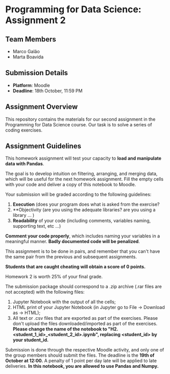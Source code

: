 # Programming for Data Science: Assignment 2

## Team Members
- Marco Galão
- Marta Boavida

## Submission Details
- **Platform**: Moodle
- **Deadline**: 18th October, 11:59 PM

## Assignment Overview
This repository contains the materials for our second assignment in the Programming for Data Science course. Our task is to solve a series of coding exercises.

## Assignment Guidelines
This homework assignment will test your capacity to **load and manipulate data with Pandas**.

The goal is to develop intuition on filtering, arranging, and merging data, which will be useful for the next homework assignment.
Fill the empty cells with your code and deliver a copy of this notebook to Moodle.

Your submission will be graded according to the following guidelines:

1. **Execution** (does your program does what is asked from the exercise?
2. **Objectivity (are you using the adequate libraries? are you using a library ... )
3. **Readability** of your code (including comments, variables naming, supporting text, etc ...)

**Comment your code properly**, which includes naming your variables in a meaningful manner. **Badly documented code will be penalized**.

This assignment is to be done in pairs, and remember that you can't have the same pair from the previous and subsequent assignments.

**Students that are caught cheating will obtain a score of 0 points.**

Homework 2 is worth 25% of your final grade.

The submission package should correspond to a .zip archive (.rar files are not accepted) with the following files:

1. Jupyter Notebook with the output of all the cells;
2. HTML print of your Jupyter Notebook (in Jupyter go to File -> Download as -> HTML);
3. All text or .csv files that are exported as part of the exercises. Please don't upload the files downloaded/imported as part of the exercises. **Please change the name of the notebook to "H2.<student_1_id>_<student_2_id>.ipynb", replacing <student_id> by your student_id.**

Submission is done through the respective Moodle activity, and only one of the group members should submit the files.
The deadline is the **19th of October at 12:00.**
A penalty of 1 point per day late will be applied to late deliveries.
**In this notebook, you are allowed to use Pandas and Numpy.**
